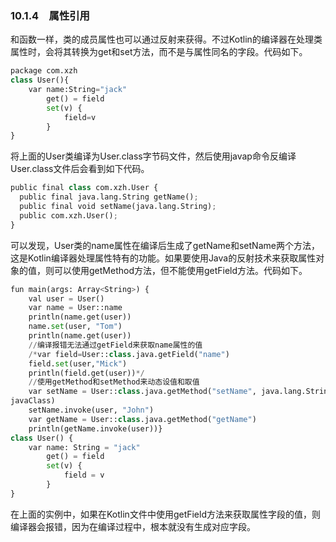 ### 10.1.4　属性引用

和函数一样，类的成员属性也可以通过反射来获得。不过Kotlin的编译器在处理类属性时，会将其转换为get和set方法，而不是与属性同名的字段。代码如下。

```python
package com.xzh
class User(){
    var name:String="jack"
        get() = field
        set(v) {
            field=v
        }
}
```

将上面的User类编译为User.class字节码文件，然后使用javap命令反编译User.class文件后会看到如下代码。

```python
public final class com.xzh.User {
  public final java.lang.String getName();
  public final void setName(java.lang.String);
  public com.xzh.User();
}
```

可以发现，User类的name属性在编译后生成了getName和setName两个方法，这是Kotlin编译器处理属性特有的功能。如果要使用Java的反射技术来获取属性对象的值，则可以使用getMethod方法，但不能使用getField方法。代码如下。

```python
fun main(args: Array<String>) {
    val user = User()
    var name = User::name
    println(name.get(user))
    name.set(user, "Tom")
    println(name.get(user))
    //编译报错无法通过getField来获取name属性的值
    /*var field=User::class.java.getField("name")
    field.set(user,"Mick")
    println(field.get(user))*/
    //使用getMethod和setMethod来动态设值和取值
    var setName = User::class.java.getMethod("setName", java.lang.String(). 
javaClass)
    setName.invoke(user, "John")
    var getName = User::class.java.getMethod("getName")
    println(getName.invoke(user))}
class User() {
    var name: String = "jack"
        get() = field
        set(v) {
            field = v
        }
}
```

在上面的实例中，如果在Kotlin文件中使用getField方法来获取属性字段的值，则编译器会报错，因为在编译过程中，根本就没有生成对应字段。

